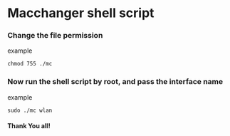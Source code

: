 # Macchanger shell script

### Change the file permission

example

`chmod 755 ./mc`


### Now run the shell script by root, and pass the interface name

example

`sudo ./mc wlan`



#### Thank You all!
